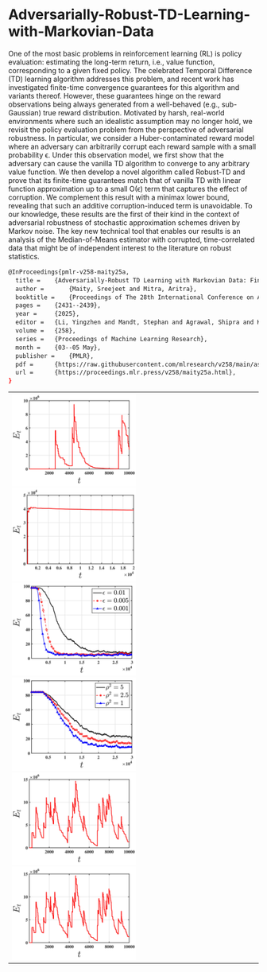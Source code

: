 # Adversarially-Robust-TD-Learning-with-Markovian-Data
One of the most basic problems in reinforcement learning (RL) is policy evaluation: estimating
the long-term return, i.e., value function, corresponding to a given fixed policy. The celebrated
Temporal Difference (TD) learning algorithm addresses this problem, and recent work has
investigated finite-time convergence guarantees for this algorithm and variants thereof. However,
these guarantees hinge on the reward observations being always generated from a well-behaved
(e.g., sub-Gaussian) true reward distribution. Motivated by harsh, real-world environments where
such an idealistic assumption may no longer hold, we revisit the policy evaluation problem from
the perspective of adversarial robustness. In particular, we consider a Huber-contaminated reward
model where an adversary can arbitrarily corrupt each reward sample with a small probability
ϵ. Under this observation model, we first show that the adversary can cause the vanilla TD
algorithm to converge to any arbitrary value function. We then develop a novel algorithm called
Robust-TD and prove that its finite-time guarantees match that of vanilla TD with linear function
approximation up to a small O(ϵ) term that captures the effect of corruption. We complement
this result with a minimax lower bound, revealing that such an additive corruption-induced
term is unavoidable. To our knowledge, these results are the first of their kind in the context of
adversarial robustness of stochastic approximation schemes driven by Markov noise. The key
new technical tool that enables our results is an analysis of the Median-of-Means estimator with
corrupted, time-correlated data that might be of independent interest to the literature on robust
statistics.
<table>
<tr>
  <td>
    <img src="https://github.com/sreejeetm1729/Adversarially-Robust-TD-Learning-with-Markovian-Data/blob/main/Vulnerability.jpg" style="width:250px">
    <img src="https://github.com/sreejeetm1729/Adversarially-Robust-TD-Learning-with-Markovian-Data/blob/main/dim_step_vuln.jpg" style="width:250px">
    <img src="https://github.com/sreejeetm1729/Adversarially-Robust-TD-Learning-with-Markovian-Data/blob/main/Exp1_plots%20(2).jpg" style="width:250px">
    <img src="https://github.com/sreejeetm1729/Adversarially-Robust-TD-Learning-with-Markovian-Data/blob/main/Noise_effect-2.jpg" style="width:250px">
    <img src="https://github.com/sreejeetm1729/Adversarially-Robust-TD-Learning-with-Markovian-Data/blob/main/vulnerabilityexp1%20(2)%20(1).jpg" style="width:250px">
    <img src="https://github.com/sreejeetm1729/Adversarially-Robust-TD-Learning-with-Markovian-Data/blob/main/vulnerabilityexp1%20(2).jpg" style="width:250px">
 </td>
</tr>

```bash
@InProceedings{pmlr-v258-maity25a,
  title = 	 {Adversarially-Robust TD Learning with Markovian Data: Finite-Time Rates and Fundamental Limits},
  author =       {Maity, Sreejeet and Mitra, Aritra},
  booktitle = 	 {Proceedings of The 28th International Conference on Artificial Intelligence and Statistics},
  pages = 	 {2431--2439},
  year = 	 {2025},
  editor = 	 {Li, Yingzhen and Mandt, Stephan and Agrawal, Shipra and Khan, Emtiyaz},
  volume = 	 {258},
  series = 	 {Proceedings of Machine Learning Research},
  month = 	 {03--05 May},
  publisher =    {PMLR},
  pdf = 	 {https://raw.githubusercontent.com/mlresearch/v258/main/assets/maity25a/maity25a.pdf},
  url = 	 {https://proceedings.mlr.press/v258/maity25a.html},
}

```
